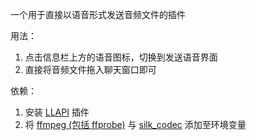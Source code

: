 一个用于直接以语音形式发送音频文件的插件

用法：
1. 点击信息栏上方的语音图标，切换到发送语音界面
2. 直接将音频文件拖入聊天窗口即可

依赖：
1. 安装 [LLAPI](https://github.com/Night-stars-1/LiteLoaderQQNT-Plugin-LLAPI) 插件
2. 将 [ffmpeg (包括 ffprobe)](https://ffmpeg.org) 与 [silk_codec](https://github.com/KasukuSakura/silk-codec) 添加至环境变量
